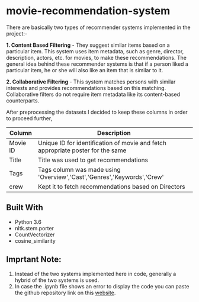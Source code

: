 # movie-recommendation-system

There are basically two types of recommender systems implemented in the project:-

**1. Content Based Filtering** - They suggest similar items based on a particular item. This system uses item metadata, such as genre, director, description, actors, etc. for movies, to make these recommendations. The general idea behind these recommender systems is that if a person liked a particular item, he or she will also like an item that is similar to it.

**2. Collaborative Filtering** - This system matches persons with similar interests and provides recommendations based on this matching. Collaborative filters do not require item metadata like its content-based counterparts.

After preprocessing the datasets I decided to keep these columns in order to proceed further,

| Column | Description |
| --- | --- |
| Movie ID | Unique ID for identification of movie and fetch appropriate poster for the same |
| Title| Title was used to get recommendations |
| Tags | Tags column was made using 'Overview','Cast','Genres','Keywords','Crew'|
| crew | Kept it to fetch recommendations based on Directors |

## Built With

* Python 3.6
* nltk.stem.porter
* CountVectorizer
* cosine_similarity

## Imprtant Note:
1. Instead of the two systems implemented here in code, generally a hybrid of the two systems is used.
2. In case the .ipynb file shows an error to display the code you can paste the github repository link on this [website](https://nbviewer.org/).
